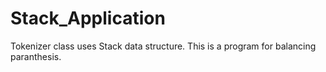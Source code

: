 Stack_Application
=================

Tokenizer class uses Stack data structure. This is a program for balancing paranthesis.

